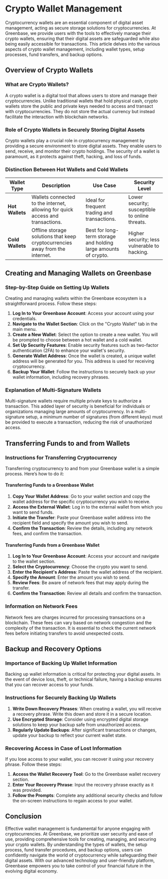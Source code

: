 <!-- Page Path: /crypto_services/crypto_wallet_management.md -->

# Crypto Wallet Management

Cryptocurrency wallets are an essential component of digital asset management, acting as secure storage solutions for cryptocurrencies. At Greenbase, we provide users with the tools to effectively manage their crypto wallets, ensuring that their digital assets are safeguarded while also being easily accessible for transactions. This article delves into the various aspects of crypto wallet management, including wallet types, setup processes, fund transfers, and backup options.

## Overview of Crypto Wallets

### What are Crypto Wallets?

A crypto wallet is a digital tool that allows users to store and manage their cryptocurrencies. Unlike traditional wallets that hold physical cash, crypto wallets store the public and private keys needed to access and transact with cryptocurrencies. They do not store the actual currency but instead facilitate the interaction with blockchain networks.

### Role of Crypto Wallets in Securely Storing Digital Assets

Crypto wallets play a crucial role in cryptocurrency management by providing a secure environment to store digital assets. They enable users to send, receive, and monitor their crypto holdings. The security of a wallet is paramount, as it protects against theft, hacking, and loss of funds.

### Distinction Between Hot Wallets and Cold Wallets

| **Wallet Type** | **Description** | **Use Case** | **Security Level** |
|------------------|----------------|--------------|--------------------|
| **Hot Wallets**   | Wallets connected to the internet, allowing for quick access and transactions. | Ideal for frequent trading and transactions. | Lower security; susceptible to online threats. |
| **Cold Wallets**  | Offline storage solutions that keep cryptocurrencies away from the internet. | Best for long-term storage and holding large amounts of crypto. | Higher security; less vulnerable to hacking. |

## Creating and Managing Wallets on Greenbase

### Step-by-Step Guide on Setting Up Wallets

Creating and managing wallets within the Greenbase ecosystem is a straightforward process. Follow these steps:

1. **Log In to Your Greenbase Account**: Access your account using your credentials.
2. **Navigate to the Wallet Section**: Click on the "Crypto Wallet" tab in the main menu.
3. **Create a New Wallet**: Select the option to create a new wallet. You will be prompted to choose between a hot wallet and a cold wallet.
4. **Set Up Security Features**: Enable security features such as two-factor authentication (2FA) to enhance your wallet's security.
5. **Generate Wallet Address**: Once the wallet is created, a unique wallet address will be generated for you. This address is used for receiving cryptocurrency.
6. **Backup Your Wallet**: Follow the instructions to securely back up your wallet information, including recovery phrases.

### Explanation of Multi-Signature Wallets

Multi-signature wallets require multiple private keys to authorize a transaction. This added layer of security is beneficial for individuals or organizations managing large amounts of cryptocurrency. In a multi-signature setup, a minimum number of signatures (from different keys) must be provided to execute a transaction, reducing the risk of unauthorized access.

## Transferring Funds to and from Wallets

### Instructions for Transferring Cryptocurrency

Transferring cryptocurrency to and from your Greenbase wallet is a simple process. Here’s how to do it:

#### Transferring Funds to a Greenbase Wallet

1. **Copy Your Wallet Address**: Go to your wallet section and copy the wallet address for the specific cryptocurrency you wish to receive.
2. **Access the External Wallet**: Log in to the external wallet from which you want to send funds.
3. **Initiate the Transfer**: Paste your Greenbase wallet address into the recipient field and specify the amount you wish to send.
4. **Confirm the Transaction**: Review the details, including any network fees, and confirm the transaction.

#### Transferring Funds from a Greenbase Wallet

1. **Log In to Your Greenbase Account**: Access your account and navigate to the wallet section.
2. **Select the Cryptocurrency**: Choose the crypto you want to send.
3. **Enter the Recipient's Address**: Paste the wallet address of the recipient.
4. **Specify the Amount**: Enter the amount you wish to send.
5. **Review Fees**: Be aware of network fees that may apply during the transfer.
6. **Confirm the Transaction**: Review all details and confirm the transaction.

### Information on Network Fees

Network fees are charges incurred for processing transactions on a blockchain. These fees can vary based on network congestion and the complexity of the transaction. It is essential to check the current network fees before initiating transfers to avoid unexpected costs.

## Backup and Recovery Options

### Importance of Backing Up Wallet Information

Backing up wallet information is critical for protecting your digital assets. In the event of device loss, theft, or technical failure, having a backup ensures that you can recover access to your funds.

### Instructions for Securely Backing Up Wallets

1. **Write Down Recovery Phrases**: When creating a wallet, you will receive a recovery phrase. Write this down and store it in a secure location.
2. **Use Encrypted Storage**: Consider using encrypted digital storage solutions to keep your backup safe from unauthorized access.
3. **Regularly Update Backups**: After significant transactions or changes, update your backup to reflect your current wallet state.

### Recovering Access in Case of Lost Information

If you lose access to your wallet, you can recover it using your recovery phrase. Follow these steps:

1. **Access the Wallet Recovery Tool**: Go to the Greenbase wallet recovery section.
2. **Enter Your Recovery Phrase**: Input the recovery phrase exactly as it was provided.
3. **Follow the Prompts**: Complete any additional security checks and follow the on-screen instructions to regain access to your wallet.

## Conclusion

Effective wallet management is fundamental for anyone engaging with cryptocurrencies. At Greenbase, we prioritize user security and ease of use, providing comprehensive tools for creating, managing, and securing your crypto wallets. By understanding the types of wallets, the setup process, fund transfer procedures, and backup options, users can confidently navigate the world of cryptocurrency while safeguarding their digital assets. With our advanced technology and user-friendly platform, Greenbase empowers you to take control of your financial future in the evolving digital economy.